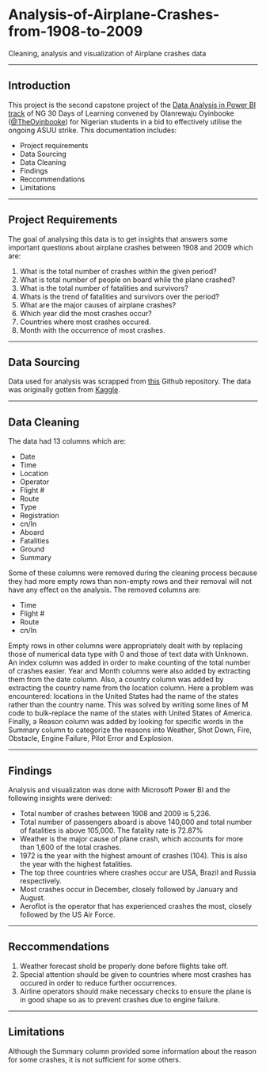 # Analysis-of-Airplane-Crashes-from-1908-to-2009
Cleaning, analysis and visualization of Airplane crashes data

----
## Introduction
This project is the second capstone project of the [Data Analysis in Power BI track](https://aka.ms/30DLDATLandingPage) of NG 30 Days of Learning convened by Olanrewaju Oyinbooke ([@TheOyinbooke](https://twitter.com/TheOyinbooke)) for Nigerian students in  a bid to effectively utilise the ongoing ASUU strike.
This documentation includes:
- Project requirements
- Data Sourcing
- Data Cleaning
- Findings
- Reccommendations
- Limitations

----
## Project Requirements
The goal of analysing this data is to get insights that answers some important questions about airplane crashes between 1908 and 2009 which are:
1. What is the total number of crashes within the given period?
2. What is total number of people on board while the plane crashed?
3. What is the total number of fatalities and survivors?
4. Whats is the trend of fatalities and survivors over the period?
5. What are the major causes of airplane crashes?
6. Which year did the most crashes occur?
7. Countries where most crashes occured.
8. Month with the occurrence of most crashes.

----
## Data Sourcing
Data used for analysis was scrapped from [this](https://github.com/theoyinbooke/30Days-of-Learning-Data-Analysis-Using-Power-BI-for-Students) Github repository. The data was originally gotten from [Kaggle](https://www.kaggle.com/datasets/saurograndi/airplane-crashes-since-1908).

----
## Data Cleaning
The data had 13 columns which are: 
- Date
- Time
- Location
- Operator
- Flight #
- Route
- Type
- Registration
- cn/In
- Aboard
- Fatalities
- Ground
- Summary

Some of these columns were removed during the cleaning process because they had more empty rows than non-empty rows and their removal will not have any effect on the analysis. The removed columns are:
- Time
- Flight #
- Route
- cn/In

Empty rows in other columns were appropriately dealt with by replacing those of numerical data type with 0 and those of text data with Unknown.
An index column was added in order to make counting of the total number of crashes easier.
Year and Month columns were also added by extracting them from the date column.
Also, a country column was added by extracting the country name from the location column. Here a problem was encountered: locations in the United States had the name of the states rather than the country name. This was solved by writing some lines of M code to bulk-replace the name of the states with United States of America.
Finally, a Reason column was added by looking for specific words in the Summary column to categorize the reasons into Weather, Shot Down, Fire, Obstacle, Engine Failure, Pilot Error and Explosion.

----
## Findings
Analysis and visualizaton was done with Microsoft Power BI and the following insights were derived:
- Total number of crashes between 1908 and 2009 is 5,236.
- Total number of passengers aboard is above 140,000 and total number of fatalities is above 105,000. The fatality rate is 72.87%
- Weather is the major cause of plane crash, which accounts for more than 1,600 of the total crashes.
- 1972 is the year with the highest amount of crashes (104). This is also the year with the highest fatalities.
- The top three countries where crashes occur are USA, Brazil and Russia respectively.
- Most crashes occur in December, closely followed by January and August.
- Aeroflot is the operator that has experienced crashes the most, closely followed by the US Air Force.

----
## Reccommendations
1. Weather forecast shold be properly done before flights take off.
2. Special attention should be given to countries where most crashes has occured in order to reduce further occurrences.
3. Airline operators should make necessary checks to ensure the plane is in good shape so as to prevent crashes due to engine failure.

----
## Limitations
Although the Summary column provided some information about the reason for some crashes, it is not sufficient for some others.
